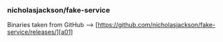 ### nicholasjackson/fake-service

Binaries taken from GitHub --> [https://github.com/nicholasjackson/fake-service/releases/][a01]

[a01]: https://github.com/nicholasjackson/fake-service/releases/